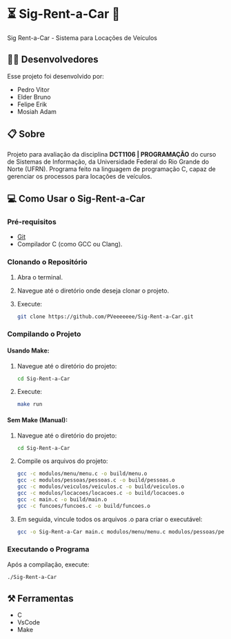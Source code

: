 # ⏳ Sig-Rent-a-Car 🚗
Sig Rent-a-Car - Sistema para Locações de Veículos

## 🧑‍💻 Desenvolvedores
Esse projeto foi desenvolvido por:
- Pedro Vitor
- Elder Bruno
- Felipe Erik
- Mosiah Adam

## 📋 Sobre
Projeto para avaliação da disciplina <b>DCT1106 | PROGRAMAÇÃO</b> do curso de Sistemas de Informação, da Universidade Federal do Rio Grande do Norte (UFRN). Programa feito na linguagem de programação C, capaz de gerenciar os processos para locações de veículos.


## 💻 Como Usar o Sig-Rent-a-Car

### Pré-requisitos

- [Git](https://git-scm.com/downloads)
- Compilador C (como GCC ou Clang).

### Clonando o Repositório

1. Abra o terminal.
2. Navegue até o diretório onde deseja clonar o projeto.
3. Execute:

   ```bash
   git clone https://github.com/PVeeeeeee/Sig-Rent-a-Car.git
   ```

### Compilando o Projeto

#### Usando Make:

1. Navegue até o diretório do projeto:

   ```bash
   cd Sig-Rent-a-Car
   ```

2. Execute:

   ```bash
   make run
   ```

#### Sem Make (Manual):

1. Navegue até o diretório do projeto:

   ```bash
   cd Sig-Rent-a-Car
   ```

2. Compile os arquivos do projeto:

   ```bash
   gcc -c modulos/menu/menu.c -o build/menu.o
   gcc -c modulos/pessoas/pessoas.c -o build/pessoas.o
   gcc -c modulos/veiculos/veiculos.c -o build/veiculos.o
   gcc -c modulos/locacoes/locacoes.c -o build/locacoes.o
   gcc -c main.c -o build/main.o
   gcc -c funcoes/funcoes.c -o build/funcoes.o
   ```

3. Em seguida, vincule todos os arquivos .o para criar o executável:
   
   ```bash
   gcc -o Sig-Rent-a-Car main.c modulos/menu/menu.c modulos/pessoas/pessoas.c modulos/veiculos/veiculos.c modulos/locacoes/locacoes.c funcoes/funcoes.c
   ```

### Executando o Programa

Após a compilação, execute:

   ```bash
   ./Sig-Rent-a-Car
   ```


## ⚒️ Ferramentas
- C
- VsCode
- Make

  
